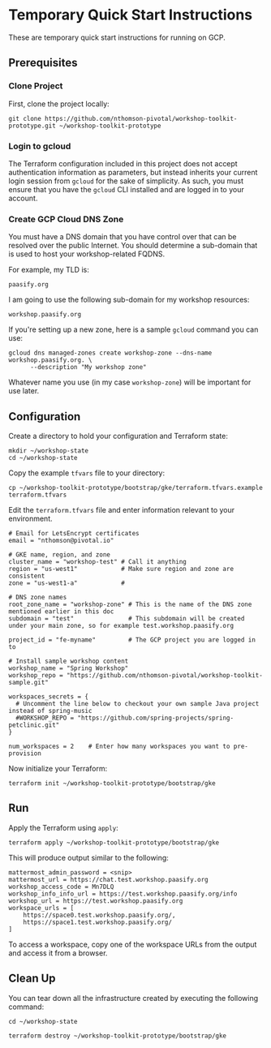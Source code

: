 # Temporary Quick Start Instructions

These are temporary quick start instructions for running on GCP.

## Prerequisites

### Clone Project

First, clone the project locally:

`git clone https://github.com/nthomson-pivotal/workshop-toolkit-prototype.git ~/workshop-toolkit-prototype`

### Login to gcloud

The Terraform configuration included in this project does not accept authentication information as parameters, but instead inherits your current login session from `gcloud` for the sake of simplicity. As such, you must ensure that you have the `gcloud` CLI installed and are logged in to your account.

### Create GCP Cloud DNS Zone

You must have a DNS domain that you have control over that can be resolved over the public Internet. You should determine a sub-domain that is used to host your workshop-related FQDNS.

For example, my TLD is:

`paasify.org`

I am going to use the following sub-domain for my workshop resources:

`workshop.paasify.org`

If you're setting up a new zone, here is a sample `gcloud` command you can use:

```
gcloud dns managed-zones create workshop-zone --dns-name workshop.paasify.org. \
      --description "My workshop zone"
```

Whatever name you use (in my case `workshop-zone`) will be important for use later.

## Configuration

Create a directory to hold your configuration and Terraform state:

```
mkdir ~/workshop-state
cd ~/workshop-state
```

Copy the example `tfvars` file to your directory:

```
cp ~/workshop-toolkit-prototype/bootstrap/gke/terraform.tfvars.example terraform.tfvars
```

Edit the `terraform.tfvars` file and enter information relevant to your environment.

```
# Email for LetsEncrypt certificates
email = "nthomson@pivotal.io"

# GKE name, region, and zone
cluster_name = "workshop-test" # Call it anything
region = "us-west1"            # Make sure region and zone are consistent
zone = "us-west1-a"            #

# DNS zone names
root_zone_name = "workshop-zone" # This is the name of the DNS zone mentioned earlier in this doc
subdomain = "test"               # This subdomain will be created under your main zone, so for example test.workshop.paasify.org

project_id = "fe-myname"         # The GCP project you are logged in to

# Install sample workshop content
workshop_name = "Spring Workshop"
workshop_repo = "https://github.com/nthomson-pivotal/workshop-toolkit-sample.git"

workspaces_secrets = {
  # Uncomment the line below to checkout your own sample Java project instead of spring-music  
  #WORKSHOP_REPO = "https://github.com/spring-projects/spring-petclinic.git"
}

num_workspaces = 2    # Enter how many workspaces you want to pre-provision
```

Now initialize your Terraform:

```
terraform init ~/workshop-toolkit-prototype/bootstrap/gke
```

## Run

Apply the Terraform using `apply`:

```
terraform apply ~/workshop-toolkit-prototype/bootstrap/gke
```

This will produce output similar to the following:

```
mattermost_admin_password = <snip>
mattermost_url = https://chat.test.workshop.paasify.org
workshop_access_code = Mn7DLQ
workshop_info_info_url = https://test.workshop.paasify.org/info
workshop_url = https://test.workshop.paasify.org
workspace_urls = [
    https://space0.test.workshop.paasify.org/,
    https://space1.test.workshop.paasify.org/
]
```

To access a workspace, copy one of the workspace URLs from the output and access it from a browser.

## Clean Up

You can tear down all the infrastructure created by executing the following command:

```
cd ~/workshop-state

terraform destroy ~/workshop-toolkit-prototype/bootstrap/gke
```